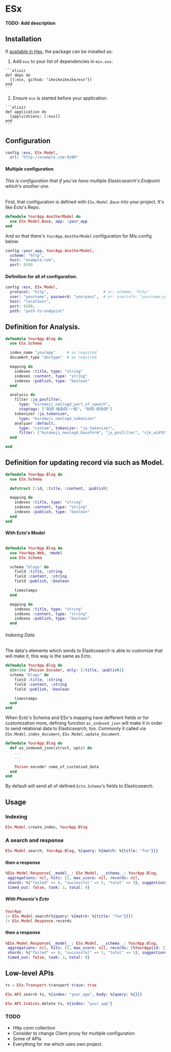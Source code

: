 # ESx

**TODO: Add description**

## Installation

If [available in Hex](https://hex.pm/docs/publish), the package can be installed as:

  1. Add `esx` to your list of dependencies in `mix.exs`:

    ```elixir
    def deps do
      [{:esx, github: "ikeikeikeike/esx"}]
    end
    ```

  2. Ensure `esx` is started before your application:

    ```elixir
    def application do
      [applications: [:esx]]
    end
    ```

## Configuration

```elixir
config :esx, ESx.Model,
  url: "http://example.com:9200"
```

#### Multiple configuration

###### This is configuration that if you've have multiple Elasticsearch's Endpoint which's another one.

First, that configuration is defined with `ESx.Model.Base` into your project. It's like Ecto's Repo.

```elixir
defmodule YourApp.AnotherModel do
  use ESx.Model.Base, app: :your_app
end
```

And so that there's `YourApp.AnotherModel` configuration for Mix.config below.

```elixir
config :your_app, YourApp.AnotherModel,
  scheme: "http",
  host: "example.com",
  port: 9200
```

#### Definition for all of configuration.

```elixir
config :esx, ESx.Model,
  protocol: "http",                        # or: scheme: "http"
  user: "yourname", password: "yourpass",  # or: userinfo: "yourname:yourpass"
  host: "localhost",
  port: 9200,
  path: "path-to-endpoint"
```

## Definition for Analysis.


```elixir
defmodule YourApp.Blog do
  use ESx.Schema

  index_name "yourapp"     # as required
  document_type "doctype"  # as required

  mapping do
    indexes :title, type: "string"
    indexes :content, type: "string"
    indexes :publish, type: "boolean"
  end

  analysis do
    filter :ja_posfilter,
      type: "kuromoji_neologd_part_of_speech",
      stoptags: ["助詞-格助詞-一般", "助詞-終助詞"]
    tokenizer :ja_tokenizer,
      type: "kuromoji_neologd_tokenizer"
    analyzer :default,
      type: "custom", tokenizer: "ja_tokenizer",
      filter: ["kuromoji_neologd_baseform", "ja_posfilter", "cjk_width"]
  end

end

```

## Definition for updating record via such as Model.

```elixir
defmodule YourApp.Blog do
  use ESx.Schema

  defstruct [:id, :title, :content, :publish]

  mapping do
    indexes :title, type: "string"
    indexes :content, type: "string"
    indexes :publish, type: "boolean"
  end
end
```

#### With Ecto's Model

```elixir

defmodule YourApp.Blog do
  use YourApp.Web, :model
  use ESx.Schema

  schema "blogs" do
    field :title, :string
    field :content, :string
    field :publish, :boolean

    timestamps
  end

  mapping do
    indexes :title, type: "string"
    indexes :content, type: "string"
    indexes :publish, type: "boolean"
  end
```

###### Indexing Data

The data's elements which sends to Elasticsearch is able to customize that will make it, this way is the same as Ecto.

```elixir
defmodule YourApp.Blog do
  @derive {Poison.Encoder, only: [:title, :publish]}
  schema "blogs" do
    field :title, :string
    field :content, :string
    field :publish, :boolean

    timestamps
  end
end
```

When Ecto's Schema and ESx's mapping have defferent fields or for customization more, defining function `as_indexed_json` will make it in order to send relational data to Elasticsearch, too. Commonly it called via `ESx.Model.index_document`, `ESx.Model.update_document`.

```elixir
defmodule YourApp.Blog do
  def as_indexed_json(struct, opts) do
    ...
    ...

    Poison.encode! some_of_custmized_data
  end
end
```

By default will send all of defined `Ecto.Schema`'s fields to Elasticsearch.


## Usage

### Indexing

```elixir
ESx.Model.create_index, YourApp.Blog
```

### A search and response

```elixir
ESx.Model.search, YourApp.Blog, %{query: %{match: %{title: "foo"}}}
```

#### then a response

```elixir
%ESx.Model.Response{__model__: ESx.Model, __schema__: YourApp.Blog,
 aggregations: nil, hits: [], max_score: nil, records: nil,
 shards: %{"failed" => 0, "successful" => 5, "total" => 5}, suggestions: nil,
 timed_out: false, took: 3, total: 0}
```

##### With Phoenix's Ecto

```elixir
YourApp
|> ESx.Model.search(%{query: %{match: %{title: "foo"}}})
|> ESx.Model.Response.records
```

#### then a response

```elixir
%ESx.Model.Response{__model__: ESx.Model, __schema__: YourApp.Blog,
 aggregations: nil, hits: [], max_score: nil, records: [%YourApp{id: 1}, %YourApp{id: 2}, %YourApp{id: 3}],
 shards: %{"failed" => 0, "successful" => 5, "total" => 5}, suggestions: nil,
 timed_out: false, took: 3, total: 0}
```

## Low-level APIs


```elixir
ts = ESx.Transport.transport trace: true

ESx.API.search ts, %{index: "your_app", body: %{query: %{}}}

ESx.API.Indices.delete ts, %{index: "your_app"}
```

### TODO

- Http conn collection
- Consider to change Client proxy for multiple configuration
- Some of APIs
- Everything for me which uses own project.
